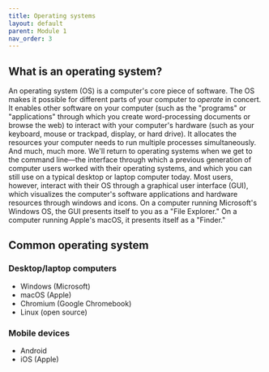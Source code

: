 ```yaml
---
title: Operating systems
layout: default
parent: Module 1
nav_order: 3
---
```


## What is an operating system?

An operating system (OS) is a computer's core piece of software. The OS makes it possible for different parts of your computer to *operate* in concert. It enables other software on your computer (such as the "programs" or "applications" through which you create word-processing documents or browse the web) to interact with your computer's hardware (such as your keyboard, mouse or trackpad, display, or hard drive). It allocates the resources your computer needs to run multiple processes simultaneously. And much, much more. We'll return to operating systems when we get to the command line&mdash;the interface through which a previous generation of computer users worked with their operating systems, and which you can still use on a typical desktop or laptop computer today. Most users, however, interact with their OS through a graphical user interface (GUI), which visualizes the computer's software applications and hardware resources through windows and icons. On a computer running Microsoft's Windows OS, the GUI presents itself to you as a "File Explorer." On a computer running Apple's macOS, it presents itself as a "Finder."

## Common operating system

### Desktop/laptop computers

- Windows (Microsoft)
- macOS (Apple)
- Chromium (Google Chromebook)
- Linux (open source)

### Mobile devices

- Android
- iOS (Apple)
                                                                                                                        